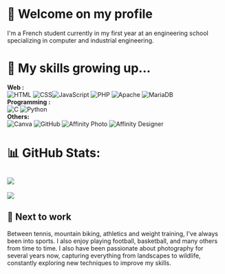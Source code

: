 # **👋 Welcome on my profile**
I'm a French student currently in my first year at an engineering school specializing in computer and industrial engineering.
# **🌱 My skills growing up...**
**Web :** <br/>
![HTML](https://img.shields.io/badge/html5-%23E34F26.svg?style=for-the-badge&logo=html5&logoColor=white) ![CSS](https://img.shields.io/badge/css3-%231572B6.svg?style=for-the-badge&logo=css3&logoColor=white)![JavaScript](https://img.shields.io/badge/javascript-%23323330.svg?style=for-the-badge&logo=javascript&logoColor=%23F7DF1E) ![PHP](https://img.shields.io/badge/php-%23777BB4.svg?style=for-the-badge&logo=php&logoColor=white) ![Apache](https://img.shields.io/badge/apache-%23D42029.svg?style=for-the-badge&logo=apache&logoColor=white) ![MariaDB](https://img.shields.io/badge/MariaDB-003545?style=for-the-badge&logo=mariadb&logoColor=white)
<br/> **Programming :** <br/>
![C](https://img.shields.io/badge/c-%2300599C.svg?style=for-the-badge&logo=c&logoColor=white) ![Python](https://img.shields.io/badge/python-3670A0?style=for-the-badge&logo=python&logoColor=ffdd54)
<br/> **Others:** <br/>
![Canva](https://img.shields.io/badge/Canva-%2300C4CC.svg?style=for-the-badge&logo=Canva&logoColor=white) ![GitHub](https://img.shields.io/badge/github-%23121011.svg?style=for-the-badge&logo=github&logoColor=white)
![Affinity Photo](https://img.shields.io/badge/affinityphoto-%237E4DD2.svg?style=for-the-badge&logo=affinity-photo&logoColor=white) ![Affinity Designer](https://img.shields.io/badge/affinity%20desginer-%231B72BE.svg?style=for-the-badge&logo=affinity-designer&logoColor=white) 

# **📊 GitHub Stats**:
![](https://nirzak-streak-stats.vercel.app/?user=Jul1genieur&theme=blue_navy&hide_border=false)<br/>
---
[![](https://visitcount.itsvg.in/api?id=Jul1genieur&icon=0&color=11)](https://visitcount.itsvg.in)

## **👀 Next to work**
Between tennis, mountain biking, athletics and weight training, I've always been into sports. I also enjoy playing football, basketball, and many others from time to time.
I also have been passionate about photography for several years now, capturing everything from landscapes to wildlife, constantly exploring new techniques to improve my skills.
